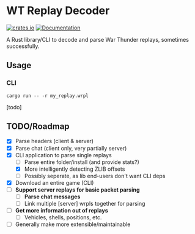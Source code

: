 # WT Replay Decoder
[![crates.io](https://img.shields.io/crates/v/wrpl.svg)](https://crates.io/crates/wrpl)
[![Documentation](https://docs.rs/wrpl/badge.svg)](https://docs.rs/wrpl)
<!-- [![Build Status](https://img.shields.io/github/actions/workflow/status/llama-for3ver/wt_replay_decoder/ci.yml?branch=main&label=build&logo=github)](https://github.com/llama-for3ver/wt_replay_decoder/actions) -->
A Rust library/CLI to decode and parse War Thunder replays, sometimes successfully.

## Usage

### CLI
```shell
cargo run -- -r my_replay.wrpl
```
[todo]

## TODO/Roadmap
- [X] Parse headers (client & server)
- [x] Parse chat (client only, very partially server)
- [X] CLI application to parse single replays
    - [ ] Parse entire folder/install (and provide stats?)
    - [X] More intelligently detecting ZLIB offsets
    - [ ] Possibly seperate, as lib end-users don't want CLI deps
- [X] Download an entire game (CLI)
- [ ] __Support server replays for basic packet parsing__
    - [ ] __Parse chat messages__
    - [ ] Link multiple [server] wrpls together for parsing
- [ ] __Get more information out of replays__
    - [ ] Vehicles, shells, positions, etc.
- [ ] Generally make more extensible/maintainable

